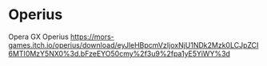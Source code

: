 # Operius
Opera GX Operius https://mors-games.itch.io/operius/download/eyJleHBpcmVzIjoxNjU1NDk2Mzk0LCJpZCI6MTI0MzY5NX0%3d.bFzeEYO50cmy%2f3u9%2fpa1yE5YiWY%3d
